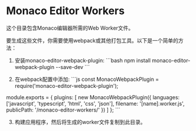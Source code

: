 # Monaco Editor Workers

这个目录包含Monaco编辑器所需的Web Worker文件。

要生成这些文件，你需要使用webpack或其他打包工具。以下是一个简单的方法：

1. 安装monaco-editor-webpack-plugin:
\`\`\`bash
npm install monaco-editor-webpack-plugin --save-dev
\`\`\`

2. 在webpack配置中添加:
\`\`\`js
const MonacoWebpackPlugin = require('monaco-editor-webpack-plugin');

module.exports = {
  plugins: [
    new MonacoWebpackPlugin({
      languages: ['javascript', 'typescript', 'html', 'css', 'json'],
      filename: '[name].worker.js',
      publicPath: '/monaco-editor-workers/'
    })
  ]
};
\`\`\`

3. 构建应用程序，然后将生成的worker文件复制到此目录。
